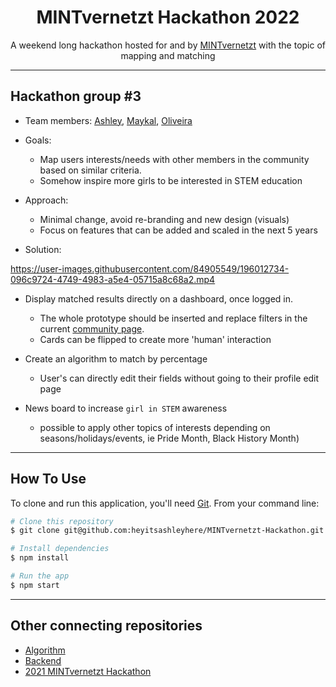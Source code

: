 <h1 align="center">MINTvernetzt Hackathon 2022</h1>
<p align="center">
A weekend long hackathon hosted for and by <a href="https://mint-vernetzt.de/" target="_blank">MINTvernetzt</a> with the topic of mapping and matching</p>

---

## Hackathon group #3

- Team members: [Ashley](https://github.com/heyitsashleyhere), [Maykal](https://github.com/maykaltenev), [Oliveira](https://github.com/OliveiraDCI)

- Goals:
  - Map users interests/needs with other members in the community based on similar criteria.
  - Somehow inspire more girls to be interested in STEM education

- Approach:
  - Minimal change, avoid re-branding and new design (visuals) 
  - Focus on features that can be added and scaled in the next 5 years

- Solution: 


https://user-images.githubusercontent.com/84905549/196012734-096c9724-4749-4983-a5e4-05715a8c68a2.mp4


  - Display matched results directly on a dashboard, once logged in.
    - The whole prototype should be inserted and replace filters in the current [community page](https://community.mint-vernetzt.de/explore).
    - Cards can be flipped to create more 'human' interaction

  - Create an algorithm to match by percentage
    - User's can directly edit their fields without going to their profile edit page

  - News board to increase `girl in STEM` awareness 
    - possible to apply other topics of interests depending on seasons/holidays/events, ie Pride Month, Black History Month)

---

## How To Use

To clone and run this application, you'll need [Git](https://git-scm.com). From your command line:

```bash
# Clone this repository
$ git clone git@github.com:heyitsashleyhere/MINTvernetzt-Hackathon.git

# Install dependencies
$ npm install

# Run the app
$ npm start
```

---

## Other connecting repositories

- [Algorithm](https://github.com/OliveiraDCI/mint-vernetzt-hackaton-project)
- [Backend](https://github.com/maykaltenev/mint-mapping-hackthon)
- [2021 MINTvernetzt Hackathon](https://github.com/mint-vernetzt/community-platform)
